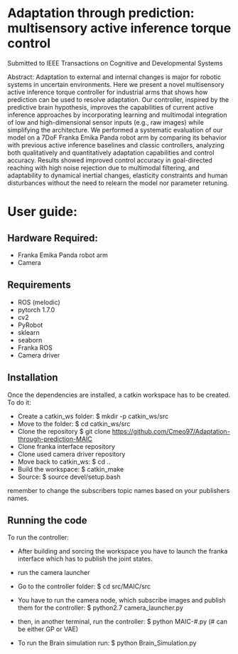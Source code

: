 # Adaptation through prediction: multisensory active inference torque control

Submitted to IEEE Transactions on Cognitive and Developmental Systems

Abstract:
Adaptation to external and internal changes is major for robotic systems in uncertain environments. Here we present a novel multisensory active inference torque controller for industrial arms that shows how prediction can be used to resolve adaptation. Our controller, inspired by the predictive brain hypothesis, improves the capabilities of current active inference approaches by incorporating learning and multimodal integration of low and high-dimensional sensor inputs (e.g., raw images) while simplifying the architecture. We performed a systematic evaluation of our model on a 7DoF Franka Emika Panda robot arm by comparing its behavior with previous active inference baselines and classic controllers, analyzing both qualitatively and quantitatively adaptation capabilities and control accuracy. Results showed improved control accuracy in goal-directed reaching with high noise rejection due to multimodal filtering, and adaptability to dynamical inertial changes, elasticity constraints and human disturbances without the need to relearn the model nor parameter retuning.


# User guide:


## Hardware Required:
- Franka Emika Panda robot arm
- Camera 

## Requirements
- ROS (melodic)
- pytorch 1.7.0
- cv2
- PyRobot
- sklearn
- seaborn 
- Franka ROS
- Camera driver 
## Installation
Once the dependencies are installed, a catkin workspace has to be created. To do it:

- Create a catkin_ws folder: $ mkdir -p catkin_ws/src
- Move to the folder: $ cd catkin_ws/src
- Clone the repository $ git clone https://github.com/Cmeo97/Adaptation-through-prediction-MAIC
- Clone franka interface repository
- Clone used camera driver repository 
- Move back to catkin_ws: $ cd ..
- Build the workspace: $ catkin_make
- Source: $ source devel/setup.bash

remember to change the subscribers topic names based on your publishers names. 

## Running the code
To run the controller:

- After building and sorcing the workspace you have to launch the franka interface which has to publish the joint states.
- run the camera launcher 

- Go to the controller folder: $ cd src/MAIC/src
- You have to run the camera node, which subscribe images and publish them for the controller: $ python2.7 camera_launcher.py
- then, in another terminal, run the controller: $ python MAIC-#.py  (# can be either GP or VAE)

- To run the Brain simulation run: $ python Brain_Simulation.py



